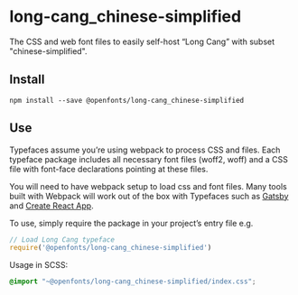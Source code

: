 
# long-cang_chinese-simplified

The CSS and web font files to easily self-host “Long Cang” with subset "chinese-simplified".

## Install

`npm install --save @openfonts/long-cang_chinese-simplified`

## Use

Typefaces assume you’re using webpack to process CSS and files. Each typeface
package includes all necessary font files (woff2, woff) and a CSS file with
font-face declarations pointing at these files.

You will need to have webpack setup to load css and font files. Many tools built
with Webpack will work out of the box with Typefaces such as [Gatsby](https://github.com/gatsbyjs/gatsby)
and [Create React App](https://github.com/facebookincubator/create-react-app).

To use, simply require the package in your project’s entry file e.g.

```javascript
// Load Long Cang typeface
require('@openfonts/long-cang_chinese-simplified')
```

Usage in SCSS:
```scss
@import "~@openfonts/long-cang_chinese-simplified/index.css";
```
